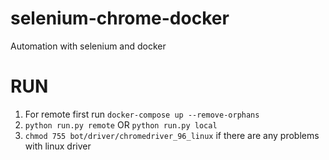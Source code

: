 # selenium-chrome-docker
Automation with selenium and docker

# RUN
1. For remote first run ```docker-compose up --remove-orphans```
2. ```python run.py remote``` OR ```python run.py local```
3. ```chmod 755 bot/driver/chromedriver_96_linux``` if there are any problems with linux driver
